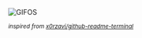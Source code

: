 <div align="justify">
<picture>
    <source media="(prefers-color-scheme: dark)" srcset="https://i.ibb.co/cc7QmhHg/output-gif.gif">
    <source media="(prefers-color-scheme: light)" srcset="https://i.ibb.co/cc7QmhHg/output-gif.gif">
    <img alt="GIFOS" src="https://i.ibb.co/cc7QmhHg/output-gif.gif">
</picture>

<sub><i>inspired from [x0rzavi/github-readme-terminal](https://github.com/x0rzavi/github-readme-terminal)</i></sub>

</div>

<!-- Image deletion URL: https://ibb.co/rG1HW2S7/02228460adb5eda3bd16ea929507d6b3 -->